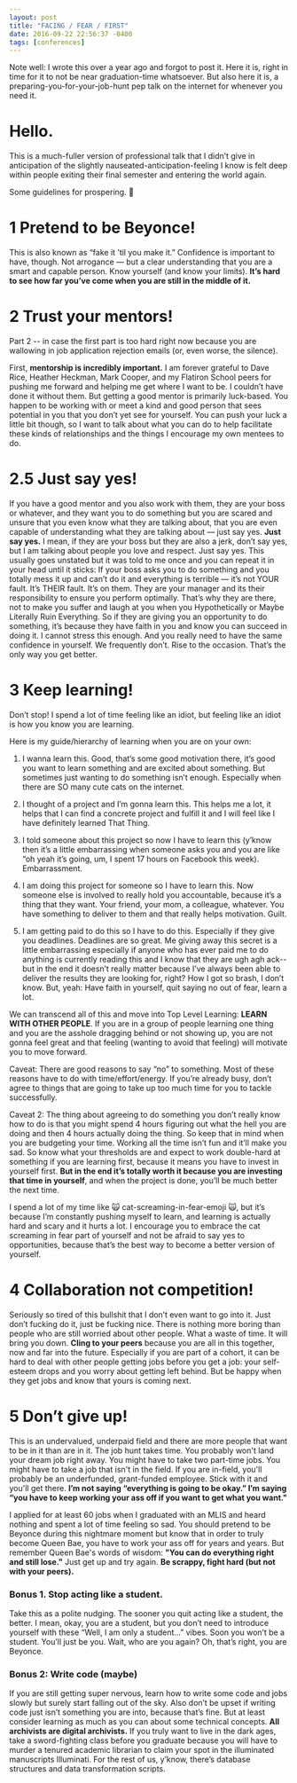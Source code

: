 ```yaml
---
layout: post
title: "FACING / FEAR / FIRST"
date: 2016-09-22 22:56:37 -0400
tags: [conferences]
---
```


Note well: I wrote this over a year ago and forgot to post it. Here it is, right in time for it to not be near graduation-time whatsoever. But also here it is, a preparing-you-for-your-job-hunt pep talk on the internet for whenever you need it.

# Hello. 

This is a much-fuller version of professional talk that I didn’t give in anticipation of the slightly nauseated-anticipation-feeling I know is felt deep within people exiting their final semester and entering the world again.

Some guidelines for prospering. 🖖

# 1 Pretend to be Beyonce!

This is also known as “fake it ’til you make it.” Confidence is important to have, though. Not arrogance — but a clear understanding that you are a smart and capable person. Know yourself (and know your limits). **It’s hard to see how far you’ve come when you are still in the middle of it.**

# 2 Trust your mentors!

Part 2 -- in case the first part is too hard right now because you are wallowing in job application rejection emails (or, even worse, the silence).

First, **mentorship is incredibly important.** I am forever grateful to Dave Rice, Heather Heckman, Mark Cooper, and my Flatiron School peers for pushing me forward and helping me get where I want to be. I couldn’t have done it without them. But getting a good mentor is primarily luck-based. You happen to be working with or meet a kind and good person that sees potential in you that you don’t yet see for yourself. You can push your luck a little bit though, so I want to talk about what you can do to help facilitate these kinds of relationships and the things I encourage my own mentees to do.

# 2.5 Just say yes!

If you have a good mentor and you also work with them, they are your boss or whatever, and they want you to do something but you are scared and unsure that you even know what they are talking about, that you are even capable of understanding what they are talking about — just say yes. **Just say yes.** I mean, if they are your boss but they are also a jerk, don’t say yes, but I am talking about people you love and respect. Just say yes. This usually goes unstated but it was told to me once and you can repeat it in your head until it sticks: If your boss asks you to do something and you totally mess it up and can’t do it and everything is terrible — it’s not YOUR fault. It’s THEIR fault. It’s on them. They are your manager and its their responsibility to ensure you perform optimally. That’s why they are there, not to make you suffer and laugh at you when you Hypothetically or Maybe Literally Ruin Everything. So if they are giving you an opportunity to do something, it’s because they have faith in you and know you can succeed in doing it. I cannot stress this enough. And you really need to have the same confidence in yourself. We frequently don’t. Rise to the occasion. That’s the only way you get better.

# 3 Keep learning!

Don’t stop! I spend a lot of time feeling like an idiot, but feeling like an idiot is how you know you are learning.

Here is my guide/hierarchy of learning when you are on your own:

1. I wanna learn this. Good, that’s some good motivation there, it’s good you want to learn something and are excited about something. But sometimes just wanting to do something isn’t enough. Especially when there are SO many cute cats on the internet.

2. I thought of a project and I’m gonna learn this. This helps me a lot, it helps that I can find a concrete project and fulfill it and I will feel like I have definitely learned That Thing.

3. I told someone about this project so now I have to learn this (y’know then it’s a little embarrassing when someone asks you and you are like “oh yeah it’s going, um, I spent 17 hours on Facebook this week). Embarrassment.

4. I am doing this project for someone so I have to learn this. Now someone else is involved to really hold you accountable, because it’s a thing that they want. Your friend, your mom, a colleague, whatever. You have something to deliver to them and that really helps motivation. Guilt.

5. I am getting paid to do this so I have to do this. Especially if they give you deadlines. Deadlines are so great. Me giving away this secret is a little embarrassing especially if anyone who has ever paid me to do anything is currently reading this and I know that they are ugh agh ack-- but in the end it doesn’t really matter because I’ve always been able to deliver the results they are looking for, right? How I got so brash, I don’t know. But, yeah: Have faith in yourself, quit saying no out of fear, learn a lot.

We can transcend all of this and move into Top Level Learning: **LEARN WITH OTHER PEOPLE**. If you are in a group of people learning one thing and you are the asshole dragging behind or not showing up, you are not gonna feel great and that feeling (wanting to avoid that feeling) will motivate you to move forward.

Caveat: There are good reasons to say “no” to something. Most of these reasons have to do with time/effort/energy. If you’re already busy, don’t agree to things that are going to take up too much time for you to tackle successfully.

Caveat 2: The thing about agreeing to do something you don’t really know how to do is that you might spend 4 hours figuring out what the hell you are doing and then 4 hours actually doing the thing. So keep that in mind when you are budgeting your time. Working all the time isn’t fun and it’ll make you sad. So know what your thresholds are and expect to work double-hard at something if you are learning first, because it means you have to invest in yourself first. **But in the end it’s totally worth it because you are investing that time in yourself**, and when the project is done, you’ll be much better the next time.

I spend a lot of my time like 🙀 cat-screaming-in-fear-emoji 🙀, but it’s because I’m constantly pushing myself to learn, and learning is actually hard and scary and it hurts a lot. I encourage you to embrace the cat screaming in fear part of yourself and not be afraid to say yes to opportunities, because that’s the best way to become a better version of yourself.

# 4 Collaboration not competition!

Seriously so tired of this bullshit that I don’t even want to go into it. Just don’t fucking do it, just be fucking nice. There is nothing more boring than people who are still worried about other people. What a waste of time. It will bring you down. **Cling to your peers** because you are all in this together, now and far into the future. Especially if you are part of a cohort, it can be hard to deal with other people getting jobs before you get a job: your self-esteem drops and you worry about getting left behind. But be happy when they get jobs and know that yours is coming next.

# 5 Don’t give up!

This is an undervalued, underpaid field and there are more people that want to be in it than are in it. The job hunt takes time. You probably won't land your dream job right away. You might have to take two part-time jobs. You might have to take a job that isn't in the field. If you are in-field, you'll probably be an underfunded, grant-funded employee. Stick with it and you'll get there. **I’m not saying “everything is going to be okay.” I’m saying “you have to keep working your ass off if you want to get what you want."**

I applied for at least 60 jobs when I graduated with an MLIS and heard nothing and spent a lot of time feeling so sad. You should pretend to be Beyonce during this nightmare moment but know that in order to truly become Queen Bae, you have to work your ass off for years and years. But remember Queen Bae's words of wisdom: **"You can do everything right and still lose."** Just get up and try again. **Be scrappy, fight hard (but not with your peers).**

### Bonus 1. Stop acting like a student.

Take this as a polite nudging. The sooner you quit acting like a student, the better. I mean, okay, you are a student, but you don’t need to introduce yourself with these “Well, I am only a student...” vibes. Soon you won’t be a student. You’ll just be you. Wait, who are you again? Oh, that’s right, you are Beyonce.

### Bonus 2: Write code (maybe)

If you are still getting super nervous, learn how to write some code and jobs slowly but surely start falling out of the sky. Also don’t be upset if writing code just isn’t something you are into, because that’s fine. But at least consider learning as much as you can about some technical concepts. **All archivists are digital archivists.** If you truly want to live in the dark ages, take a sword-fighting class before you graduate because you will have to murder a tenured academic librarian to claim your spot in the illuminated manuscripts Illuminati. For the rest of us, y’know, there’s database structures and data transformation scripts.